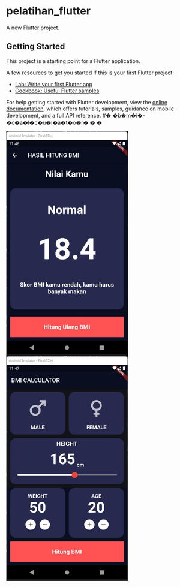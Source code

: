 # pelatihan_flutter

A new Flutter project.

## Getting Started

This project is a starting point for a Flutter application.

A few resources to get you started if this is your first Flutter project:

- [Lab: Write your first Flutter app](https://docs.flutter.dev/get-started/codelab)
- [Cookbook: Useful Flutter samples](https://docs.flutter.dev/cookbook)

For help getting started with Flutter development, view the
[online documentation](https://docs.flutter.dev/), which offers tutorials,
samples, guidance on mobile development, and a full API reference.
#� �b�m�i�-�c�a�l�c�u�l�a�t�o�r�
�
�

<a href="url"><img src="https://github.com/aji1904/bmi-calculator/blob/main/screenshot/bmi1.jpg" align="left" height="600" width="auto" ></a>

<a href="url"><img src="https://github.com/aji1904/bmi-calculator/blob/main/screenshot/bmi2.jpg" align="left" height="600" width="auto" ></a>
